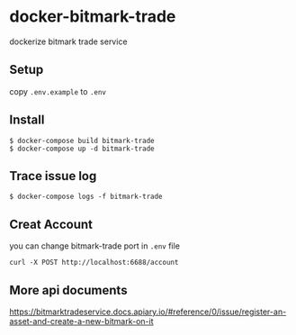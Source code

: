 # docker-bitmark-trade
dockerize bitmark trade service

## Setup
copy `.env.example` to `.env`

## Install
```
$ docker-compose build bitmark-trade
$ docker-compose up -d bitmark-trade
```

## Trace issue log
```
$ docker-compose logs -f bitmark-trade
```

## Creat Account
you can change bitmark-trade port in `.env` file
```
curl -X POST http://localhost:6688/account
```

## More api documents
https://bitmarktradeservice.docs.apiary.io/#reference/0/issue/register-an-asset-and-create-a-new-bitmark-on-it